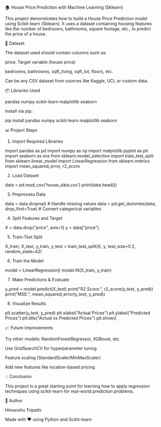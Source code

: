 🏠 House Price Prediction with Machine Learning (Sklearn)

This project demonstrates how to build a House Price Prediction model using Scikit-learn (Sklearn). It uses a dataset containing housing features like the number of bedrooms, bathrooms, square footage, etc., to predict the price of a house.

📁 Dataset

The dataset used should contain columns such as:

price: Target variable (house price)

bedrooms, bathrooms, sqft_living, sqft_lot, floors, etc.

Can be any CSV dataset from sources like Kaggle, UCI, or custom data.

📦 Libraries Used

pandas
numpy
scikit-learn
matplotlib
seaborn

Install via pip:

pip install pandas numpy scikit-learn matplotlib seaborn

📊 Project Steps

1. Import Required Libraries

import pandas as pd
import numpy as np
import matplotlib.pyplot as plt
import seaborn as sns
from sklearn.model_selection import train_test_split
from sklearn.linear_model import LinearRegression
from sklearn.metrics import mean_squared_error, r2_score

2. Load Dataset

data = pd.read_csv('house_data.csv')
print(data.head())

3. Preprocess Data

data = data.dropna()  # Handle missing values
data = pd.get_dummies(data, drop_first=True)  # Convert categorical variables

4. Split Features and Target

X = data.drop("price", axis=1)
y = data["price"]

5. Train-Test Split

X_train, X_test, y_train, y_test = train_test_split(X, y, test_size=0.2, random_state=42)

6. Train the Model

model = LinearRegression()
model.fit(X_train, y_train)

7. Make Predictions & Evaluate

y_pred = model.predict(X_test)
print("R2 Score:", r2_score(y_test, y_pred))
print("MSE:", mean_squared_error(y_test, y_pred))

8. Visualize Results

plt.scatter(y_test, y_pred)
plt.xlabel("Actual Prices")
plt.ylabel("Predicted Prices")
plt.title("Actual vs Predicted Prices")
plt.show()

📈 Future Improvements

Try other models: RandomForestRegressor, XGBoost, etc.

Use GridSearchCV for hyperparameter tuning

Feature scaling (StandardScaler/MinMaxScaler)

Add new features like location-based pricing

💡 Conclusion

This project is a great starting point for learning how to apply regression techniques using scikit-learn for real-world prediction problems.

📎 Author

Himanshu Tripathi

Made with ❤️ using Python and Scikit-learn
